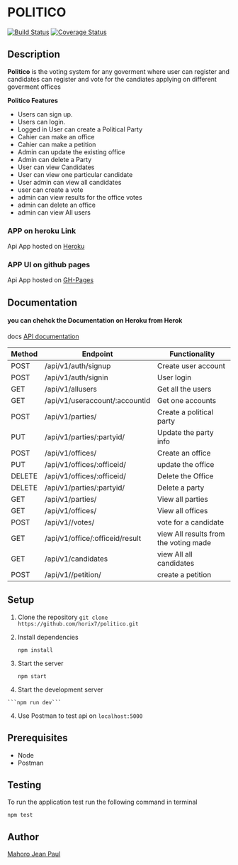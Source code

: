 # POLITICO

[![Build Status](https://travis-ci.org/horix7/politico.svg?branch=develop)](https://travis-ci.org/horix7/politico)  [![Coverage Status](https://coveralls.io/repos/github/horix7/politico/badge.svg?branch=develop)](https://coveralls.io/github/horix7/politico?branch=develop)

## Description

**Politico** is the voting system for any goverment where user can register and candidates can register and vote for the candiates applying on different goverment offices 

**Politico Features**
  * Users can sign up.
  * Users can login.
  * Logged in User can create a Political Party 
  * Cahier can make an office 
  * Cahier can make a petition 
  * Admin can update the existing office 
  * Admin can delete a Party 
  * User can view Candidates 
  * User can view one particular candidate
  * User admin can view all candidates 
  * user can create a vote 
  * admin can view results for the office votes 
  * admin can delete an office 
  * admin can view All users 

  ### APP on heroku Link 
   Api App hosted on [Heroku](https://politicko.herokuapp.com/)

  ### APP UI on github pages 
   Api App hosted on [GH-Pages](https://horix7.github.io/politico/UI/html/landing.html)

    
  ## Documentation
   #### you can chehck the Documentation on Heroku from Herok
   docs [API documentation](https://politicko.herokuapp.com/politico)

    
Method | Endpoint | Functionality
 -------| -------- | -------------
 POST | /api/v1/auth/signup | Create user account
 POST | /api/v1/auth/signin | User login
 GET | /api/v1/allusers | Get all the users
 GET | /api/v1/useraccount/:accountid | Get one  accounts
 POST | /api/v1/parties/ | Create a political party
 PUT | /api/v1/parties/:partyid/ | Update the party info
 POST | /api/v1/offices/ | Create an office 
 PUT | /api/v1/offices/:officeid/ | update the office 
 DELETE | /api/v1/offices/:officeid/| Delete the Office 
 DELETE | /api/v1/parties/:partyid/| Delete a party 
 GET | /api/v1/parties/|View all  parties
 GET | /api/v1/offices/|View all offices
 POST | /api/v1//votes/ | vote for a candidate 
 GET | /api/v1/office/:officeid/result | view All results from the voting made 
 GET | /api/v1/candidates| view All all candidates
 POST | /api/v1//petition/ | create a petition

## Setup
  1. Clone the repository
     ```git clone https://github.com/horix7/politico.git```
     
  2. Install dependencies
  
     ```npm install```
     
  3. Start the server
  
     ```npm start```
   3. Start the development server
  
    ```npm run dev```
  
  4. Use Postman to test api on ```localhost:5000```

## Prerequisites
  * Node
  * Postman
  
 ## Testing
 To run the application test run the following command in terminal
 
 ```npm test```

## Author

[Mahoro Jean Paul](https://github.com/horix7)
